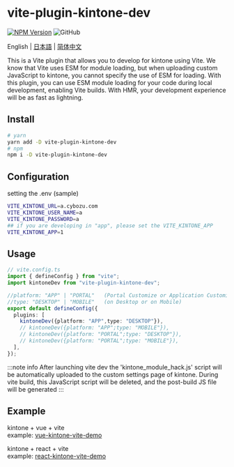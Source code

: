 # vite-plugin-kintone-dev

[![NPM Version](https://img.shields.io/npm/dt/vite-plugin-kintone-dev)](https://www.npmjs.com/package/vite-plugin-kintone-dev)
![GitHub](https://img.shields.io/github/license/GuSanle/vite-plugin-kintone-dev)

English | [日本語](https://github.com/GuSanle/vite-plugin-kintone-dev/blob/main/README.ja.md) | [简体中文](https://github.com/GuSanle/vite-plugin-kintone-dev/blob/main/README.zh-CN.md)

This is a Vite plugin that allows you to develop for kintone using Vite. We know that Vite uses ESM for module loading, but when uploading custom JavaScript to kintone, you cannot specify the use of ESM for loading. With this plugin, you can use ESM module loading for your code during local development, enabling Vite builds. With HMR, your development experience will be as fast as lightning.

## Install

```sh
# yarn
yarn add -D vite-plugin-kintone-dev
# npm
npm i -D vite-plugin-kintone-dev
```

## Configuration
setting the .env (sample)
```sh
VITE_KINTONE_URL=a.cybozu.com
VITE_KINTONE_USER_NAME=a
VITE_KINTONE_PASSWORD=a
## if you are developing in "app", please set the VITE_KINTONE_APP
VITE_KINTONE_APP=1
```

## Usage

```ts
// vite.config.ts
import { defineConfig } from "vite";
import kintoneDev from "vite-plugin-kintone-dev";

//platform: "APP" | "PORTAL"   (Portal Customize or Application Customize)
//type: "DESKTOP" | "MOBILE"   (on Desktop or on Mobile)
export default defineConfig({
  plugins: [
    kintoneDev({platform: "APP",type: "DESKTOP"}),
    // kintoneDev({platform: "APP";type: "MOBILE"}),
    // kintoneDev({platform: "PORTAL";type: "DESKTOP"}),
    // kintoneDev({platform: "PORTAL";type: "MOBILE"}),
  ],
});
```
:::note info
After launching vite dev the 'kintone_module_hack.js' script will be automatically uploaded to the custom settings page of kintone. During vite build, this JavaScript script will be deleted, and the post-build JS file will be generated
:::

## Example
kintone + vue + vite   
example: [vue-kintone-vite-demo](https://github.com/GuSanle/vite-plugin-kintone-dev/tree/main/example/vue-kintone-vite-demo)

kintone + react + vite   
example: [react-kintone-vite-demo](https://github.com/GuSanle/vite-plugin-kintone-dev/tree/main/example/react-kintone-vite-demo)






